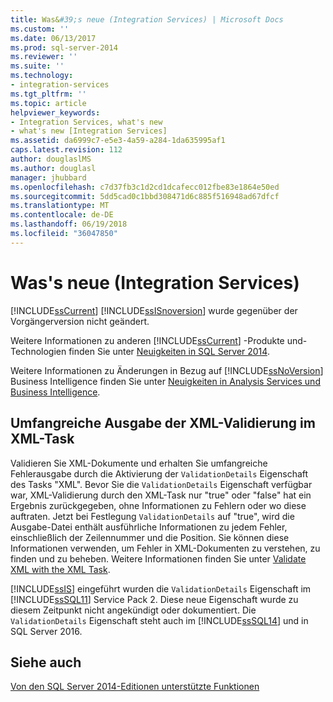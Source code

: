 ```yaml
---
title: Was&#39;s neue (Integration Services) | Microsoft Docs
ms.custom: ''
ms.date: 06/13/2017
ms.prod: sql-server-2014
ms.reviewer: ''
ms.suite: ''
ms.technology:
- integration-services
ms.tgt_pltfrm: ''
ms.topic: article
helpviewer_keywords:
- Integration Services, what's new
- what's new [Integration Services]
ms.assetid: da6999c7-e5e3-4a59-a284-1da635995af1
caps.latest.revision: 112
author: douglaslMS
ms.author: douglasl
manager: jhubbard
ms.openlocfilehash: c7d37fb3c1d2cd1dcafecc012fbe83e1864e50ed
ms.sourcegitcommit: 5dd5cad0c1bbd308471d6c885f516948ad67dfcf
ms.translationtype: MT
ms.contentlocale: de-DE
ms.lasthandoff: 06/19/2018
ms.locfileid: "36047850"
---
```

# <a name="what39s-new-integration-services"></a>Was&#39;s neue (Integration Services)
  [!INCLUDE[ssCurrent](../includes/sscurrent-md.md)] [!INCLUDE[ssISnoversion](../includes/ssisnoversion-md.md)] wurde gegenüber der Vorgängerversion nicht geändert.  
  
 Weitere Informationen zu anderen [!INCLUDE[ssCurrent](../includes/sscurrent-md.md)] -Produkte und-Technologien finden Sie unter [Neuigkeiten in SQL Server 2014](../sql-server/what-s-new-in-sql-server-2016.md).  
  
 Weitere Informationen zu Änderungen in Bezug auf [!INCLUDE[ssNoVersion](../includes/ssnoversion-md.md)] Business Intelligence finden Sie unter [Neuigkeiten in Analysis Services und Business Intelligence](../analysis-services/what-s-new-in-analysis-services.md).  
  
##  <a name="ValidateXML"></a> Umfangreiche Ausgabe der XML-Validierung im XML-Task  
 Validieren Sie XML-Dokumente und erhalten Sie umfangreiche Fehlerausgabe durch die Aktivierung der `ValidationDetails` Eigenschaft des Tasks "XML". Bevor Sie die `ValidationDetails` Eigenschaft verfügbar war, XML-Validierung durch den XML-Task nur "true" oder "false" hat ein Ergebnis zurückgegeben, ohne Informationen zu Fehlern oder wo diese auftraten. Jetzt bei Festlegung `ValidationDetails` auf "true", wird die Ausgabe-Datei enthält ausführliche Informationen zu jedem Fehler, einschließlich der Zeilennummer und die Position. Sie können diese Informationen verwenden, um Fehler in XML-Dokumenten zu verstehen, zu finden und zu beheben. Weitere Informationen finden Sie unter [Validate XML with the XML Task](control-flow/xml-task.md).  
  
 [!INCLUDE[ssIS](../includes/ssis-md.md)] eingeführt wurden die `ValidationDetails` Eigenschaft im [!INCLUDE[ssSQL11](../includes/sssql11-md.md)] Service Pack 2. Diese neue Eigenschaft wurde zu diesem Zeitpunkt nicht angekündigt oder dokumentiert. Die `ValidationDetails` Eigenschaft steht auch im [!INCLUDE[ssSQL14](../includes/sssql14-md.md)] und in SQL Server 2016.  
  
## <a name="see-also"></a>Siehe auch  
 [Von den SQL Server 2014-Editionen unterstützte Funktionen](../getting-started/features-supported-by-the-editions-of-sql-server-2014.md)  
  
  